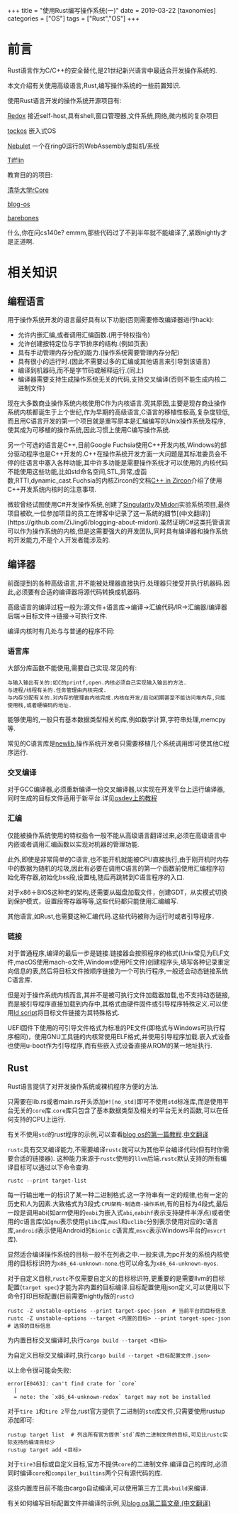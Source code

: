 +++
title = "使用Rust编写操作系统(一)"
date = 2019-03-22
[taxonomies]
categories = ["OS"]
tags = ["Rust","OS"]
+++

# 前言

Rust语言作为C/C++的安全替代,是21世纪新兴语言中最适合开发操作系统的.

本文介绍有关使用高级语言,Rust,编写操作系统的一些前置知识.

<!-- more -->

使用Rust语言开发的操作系统开源项目有:

[Redox](http://redox-os.org) 接近self-host,具有shell,窗口管理器,文件系统,网络,微内核的复杂项目

[tockos](https://www.tockos.org) 嵌入式OS

[Nebulet](https://github.com/nebulet/nebulet) 一个在ring0运行的WebAssembly虚拟机/系统

[Tifflin](https://github.com/thepowersgang/rust_os)

教育目的的项目:

[清华大学rCore](https://github.com/rcore-os/rCore)

[blog-os](https://os.phil-opp.com/)

[barebones](https://github.com/thepowersgang/rust-barebones-kernel)

什么,你在问cs140e? emmm,那些代码过了不到半年就不能编译了,紧跟nightly才是正道啊.

# 相关知识

## 编程语言

用于操作系统开发的语言最好具有以下功能(否则需要修改编译器进行hack):

- 允许内嵌汇编,或者调用汇编函数.(用于特权指令)
- 允许创建按特定位与字节排序的结构.(例如页表)
- 具有手动管理内存分配的能力.(操作系统需要管理内存分配)
- 具有很小的运行时.(因此不需要过多的汇编或其他语言来引导到该语言)
- 编译到机器码,而不是字节码或解释运行.(同上)
- 编译器需要支持生成操作系统无关的代码,支持交叉编译(否则不能生成内核二进制文件)

现在大多数商业操作系统内核使用C作为内核语言.究其原因,主要是现存商业操作系统内核都诞生于上个世纪,作为早期的高级语言,C语言的移植性极高,复杂度较低,而且用C语言开发的第一个项目就是重写原本是汇编编写的Unix操作系统及程序,使其成为可移植的操作系统,因此习惯上使用C编写操作系统.

另一个可选的语言是C++,目前Google Fuchsia使用C++开发内核,Windows的部分驱动程序也是C++开发的.C++在操作系统开发方面一大问题是其标准委员会不停的往语言中塞入各种功能,其中许多功能是需要操作系统才可以使用的,内核代码不能使用这些功能,比如std命名空间,STL,异常,虚函数,RTTI,dynamic_cast.Fuchsia的内核Zircon的文档[C++ in Zircon](https://fuchsia.googlesource.com/zircon/+/master/docs/cxx.md)介绍了使用C++开发系统内核时的注意事项.

微软曾经试图使用C#开发操作系统,创建了[Singularity](https://en.wikipedia.org/wiki/Singularity_%28operating_system%29)及[Midori](https://en.wikipedia.org/wiki/Midori_(operating_system))实验系统项目,最终项目被砍,一位参加项目的员工在博客中记录了这一系统的细节[(中文翻译)](https://github.com/ZiJing6/blogging-about-midori).虽然证明C#这类托管语言可以作为操作系统的内核,但是这需要强大的开发团队,同时具有编译器和操作系统的开发能力,不是个人开发者能涉及的.

## 编译器

前面提到的各种高级语言,并不能被处理器直接执行.处理器只接受并执行机器码.因此,必须要有合适的编译器将源代码转换成机器码.

高级语言的编译过程一般为:源文件+语言库->编译->汇编代码/IR->汇编器/编译器后端->目标文件->链接->可执行文件.

编译内核时有几处与与普通的程序不同:

### 语言库

大部分库函数不能使用,需要自己实现.常见的有:

    与输入输出有关的:如C的printf,open.内核必须自己实现输入输出的方法.
    与进程/线程有关的.任务管理由内核完成.
    与内存分配有关的.对内存的管理由内核完成.内核在开发/启动初期甚至不能访问堆内存,只能使用栈,或者硬编码的地址.

能够使用的,一般只有基本数据类型相关的库,例如数学计算,字符串处理,memcpy等.

常见的C语言库是[newlib](https://sourceware.org/newlib/libc.html),操作系统开发者只需要移植几个系统调用即可使其他C程序运行.

### 交叉编译

对于GCC编译器,必须重新编译一份交叉编译器,以实现在开发平台上运行编译器,同时生成的目标文件适用于新平台.详见[osdev上的教程](https://wiki.osdev.org/GCC_Cross-Compiler)

### 汇编

仅能被操作系统使用的特权指令一般不能从高级语言翻译过来,必须在高级语言中内嵌或者调用汇编函数以实现对机器的管理功能.

此外,即使是非常简单的C语言,也不能开机就能被CPU直接执行,由于刚开机时内存中的数据为随机的垃圾,因此有必要在调用C语言的第一个函数前使用汇编程序初始化寄存器,初始化bss段,设置栈,随后再跳转到C语言程序的入口.

对于x86＋BIOS这种老的架构,还需要从磁盘加载文件，创建GDT，从实模式切换到保护模式，设置段寄存器等等,这些代码都只能使用汇编编写.

其他语言,如Rust,也需要这种汇编代码.这些代码被称为运行时或者引导程序．

### 链接

对于普通程序,编译的最后一步是链接.链接器会按照程序的格式(Unix常见为ELF文件,macOS使用mach-o文件,Windows使用PE文件)创建程序头,填写各种记录重定向信息的表,然后将目标文件按顺序链接为一个可执行程序,一般还会动态链接系统C语言库.

但是对于操作系统内核而言,其并不是被可执行文件加载器加载,也不支持动态链接,而是被引导程序直接加载到内存中,其格式由硬件固件或引导程序特殊定义.可以使用[ld script](https://sourceware.org/binutils/docs/ld/Scripts.html)将目标文件链接为其特殊格式.

UEFI固件下使用的可引导文件格式为标准的PE文件(即格式与Windows可执行程序相同)，使用GNU工具链的内核常使用ELF格式,并使用引导程序加载.嵌入式设备也使用u-boot作为引导程序,而有些嵌入式设备直接从ROM的某一地址执行.

## Rust

Rust语言提供了对开发操作系统或裸机程序方便的方法.

只需要在lib.rs或者main.rs开头添加`#![no_std]`即可不使用`std`标准库,而是使用平台无关的`core`库.`core`库只包含了基本数据类型及相关的平台无关的函数,可以在任何支持的CPU上运行.

有关不使用`std`的rust程序的示例,可以查看[blog os的第一篇教程](https://os.phil-opp.com/freestanding-rust-binary/).[中文翻译](https://zhuanlan.zhihu.com/p/53064186)

`rustc`具有交叉编译能力,不需要编译`rustc`就可以为其他平台编译代码(但有时你需要合适的链接器).
这种能力来源于`rustc`使用的`llvm`后端.`rustc`默认支持的所有编译目标可以通过以下命令查询.

```shell
rustc --print target-list
```

每一行输出唯一的标识了某一种二进制格式.这一字符串有一定的规律,也有一定的历史和人为因素.大致格式为3段式:`CPU架构-制造商-操作系统`,有的目标为4段式,最后一段是调用abi(如arm使用的`eabi`为嵌入式`abi`,`eabihf`表示支持硬件半浮点)或者使用的c语言库(如`gnu`表示使用`glibc`库,`musl`和`uclibc`分别表示使用对应的c语言库,`android`表示使用Android的`Bionic` c语言库,`msvc`表示Windows平台的`msvcrt`库).

显然适合编译操作系统的目标一般不在列表之中.一般来讲,为pc开发的系统内核使用的目标标识符为`x86_64-unknown-none`.也可以命名为`x86_64-unknown-myos`.

对于自定义目标,`rustc`不仅需要自定义的目标标识符,更重要的是需要llvm的目标配置(`target spec`)才能为非内置的目标编译.目标配置使用json定义,可以使用以下命令打印目标配置(目前需要nightly版的`rustc`)

```shell
rustc -Z unstable-options --print target-spec-json  # 当前平台的目标信息
rustc -Z unstable-options --target <内置的目标> --print target-spec-json  # 选择的目标信息
```

为内置目标交叉编译时,执行`cargo build --target <目标>`

为自定义目标交叉编译时,执行`cargo build --target <目标配置文件.json>`

以上命令很可能会失败:

```txt
error[E0463]: can't find crate for `core`
  |
  = note: the `x86_64-unknown-redox` target may not be installed
```

对于`tire 1`和`tire 2`平台,rust官方提供了二进制的`std`库文件,只需要使用rustup添加即可:

```shell
rustup target list  # 列出所有官方提供`std`库的二进制文件的目标,可见比rustc实际支持的编译目标少
rustup target add <目标>
```

对于`tire3`目标或自定义目标,官方不提供`core`的二进制文件.编译自己的库时,必须同时编译`core`和`compiler_builtins`两个只有源代码的库.

这些内置库目前不能由cargo自动编译,可以使用第三方工具`xbuild`来编译.

有关如何编写目标配置文件并编译的示例,见[blog os第二篇文章](https://os.phil-opp.com/minimal-rust-kernel/),[(中文翻译)](https://zhuanlan.zhihu.com/p/56433770)